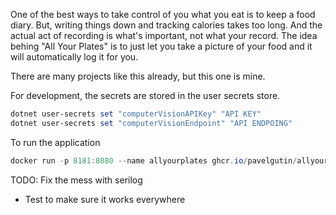 One of the best ways to take control of you what you eat is to keep a food diary. But, writing things down and tracking calories takes too long. 
And the actual act of recording is what's important, not what your record. 
The idea behing "All Your Plates" is to just let you take a picture of your food and it will automatically log it for you.


There are many projects like this already, but this one is mine.  

For development, the secrets are stored in the user secrets store. 

```powershell
dotnet user-secrets set "computerVisionAPIKey" "API KEY"
dotnet user-secrets set "computerVisionEndpoint" "API ENDPOING"
```

To run the application

```powershell
docker run -p 8181:8080 --name allyourplates ghcr.io/pavelgutin/allyourplates:master
```

TODO:
Fix the mess with serilog
 - Test to make sure it works everywhere